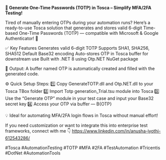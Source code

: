 **🚀 Generate One-Time Passwords (TOTP) in Tosca – Simplify MFA/2FA Testing!**

Tired of manually entering OTPs during your automation runs?
Here’s a ready-to-use Tosca solution that generates and stores valid 6-digit Time-based One-Time Passwords (TOTP) — compatible with Microsoft & Google Authenticator! 🔐

✅ Key Features
Generates valid 6-digit TOTP
Supports SHA1, SHA256, SHA512
Default Base32 encoding
Auto-stores OTP in Tosca buffer for downstream use
Built with .NET 8 using Otp.NET NuGet package

🧩 Output:
A buffer named OTP is automatically created and filled with the generated code.

⚙️ Quick Setup Steps:
1️⃣ Copy GenerateTOTP.dll and Otp.NET.dll to your Tosca TBox folder
2️⃣ Import Totp generation_Trial.tsu module into Tosca
3️⃣ Use the “Generate OTP” module in your test case and input your Base32 secret key
4️⃣ Access your OTP via buffer — B{OTP}

💡 Ideal for automating MFA/2FA login flows in Tosca without manual effort!

If you need customization or want to integrate this into enterprise test frameworks, connect with me 👇
https://www.linkedin.com/in/anusha-jyothi-612543286/ 

#Tosca #AutomationTesting #TOTP #MFA #2FA #TestAutomation #Tricentis #DotNet #AutomationTools
